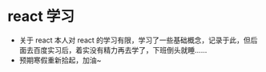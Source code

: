 # react 学习
- 关于 react
    本人对 react 的学习有限，学习了一些基础概念，记录于此，但后面去百度实习后，着实没有精力再去学了，下班倒头就睡......
- 预期寒假重新拾起，加油~